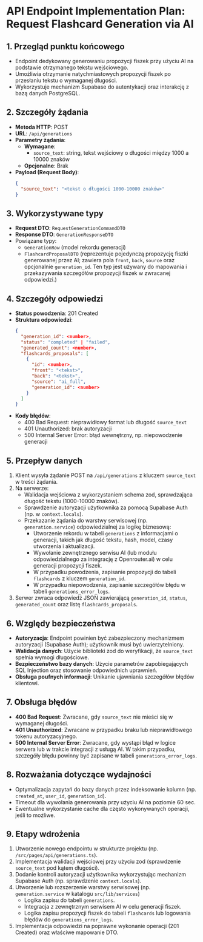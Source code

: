 # API Endpoint Implementation Plan: Request Flashcard Generation via AI

## 1. Przegląd punktu końcowego

- Endpoint dedykowany generowaniu propozycji fiszek przy użyciu AI na podstawie otrzymanego tekstu wejściowego.
- Umożliwia otrzymanie natychmiastowych propozycji fiszek po przesłaniu tekstu o wymaganej długości.
- Wykorzystuje mechanizm Supabase do autentykacji oraz interakcję z bazą danych PostgreSQL.

## 2. Szczegóły żądania

- **Metoda HTTP**: POST
- **URL**: `/api/generations`
- **Parametry żądania**:
  - **Wymagane**:
    - `source_text`: string, tekst wejściowy o długości między 1000 a 10000 znaków
  - **Opcjonalne**: Brak
- **Payload (Request Body)**:
  ```json
  {
    "source_text": "<tekst o długości 1000-10000 znaków>"
  }
  ```

## 3. Wykorzystywane typy

- **Request DTO**: `RequestGenerationCommandDTO`
- **Response DTO**: `GenerationResponseDTO`
- Powiązane typy:
  - `GenerationRow` (model rekordu generacji)
  - `FlashcardProposalDTO` (reprezentuje pojedynczą propozycję fiszki generowanej przez AI; zawiera pola `front`, `back`, `source` oraz opcjonalnie `generation_id`. Ten typ jest używany do mapowania i przekazywania szczegółów propozycji fiszek w zwracanej odpowiedzi.)

## 4. Szczegóły odpowiedzi

- **Status powodzenia**: 201 Created
- **Struktura odpowiedzi**:
  ```json
  {
    "generation_id": <number>,
    "status": "completed" | "failed",
    "generated_count": <number>,
    "flashcards_proposals": [
      {
        "id": <number>,
        "front": "<tekst>",
        "back": "<tekst>",
        "source": "ai_full",
        "generation_id": <number>
      }
    ]
  }
  ```
- **Kody błędów**:
  - 400 Bad Request: nieprawidłowy format lub długość `source_text`
  - 401 Unauthorized: brak autoryzacji
  - 500 Internal Server Error: błąd wewnętrzny, np. niepowodzenie generacji

## 5. Przepływ danych

1. Klient wysyła żądanie POST na `/api/generations` z kluczem `source_text` w treści żądania.
2. Na serwerze:
   - Walidacja wejściowa z wykorzystaniem schema zod, sprawdzająca długość tekstu (1000-10000 znaków).
   - Sprawdzenie autoryzacji użytkownika za pomocą Supabase Auth (np. w `context.locals`).
   - Przekazanie żądania do warstwy serwisowej (np. `generation.service`) odpowiedzialnej za logikę biznesową:
     - Utworzenie rekordu w tabeli `generations` z informacjami o generacji, takich jak długość tekstu, hash, model, czasy utworzenia i aktualizacji.
     - Wywołanie zewnętrznego serwisu AI (lub modułu odpowiedzialnego za integrację z Openrouter.ai) w celu generacji propozycji fiszek.
     - W przypadku powodzenia, zapisanie propozycji do tabeli `flashcards` z kluczem `generation_id`.
     - W przypadku niepowodzenia, zapisanie szczegółów błędu w tabeli `generations_error_logs`.
3. Serwer zwraca odpowiedź JSON zawierającą `generation_id`, `status`, `generated_count` oraz listę `flashcards_proposals`.

## 6. Względy bezpieczeństwa

- **Autoryzacja**: Endpoint powinien być zabezpieczony mechanizmem autoryzacji (Supabase Auth); użytkownik musi być uwierzytelniony.
- **Walidacja danych**: Użycie biblioteki zod do weryfikacji, że `source_text` spełnia wymogi długościowe.
- **Bezpieczeństwo bazy danych**: Użycie parametrów zapobiegających SQL Injection oraz stosowanie odpowiednich uprawnień.
- **Obsługa poufnych informacji**: Unikanie ujawniania szczegółów błędów klientowi.

## 7. Obsługa błędów

- **400 Bad Request**: Zwracane, gdy `source_text` nie mieści się w wymaganej długości.
- **401 Unauthorized**: Zwracane w przypadku braku lub nieprawidłowego tokenu autoryzacyjnego.
- **500 Internal Server Error**: Zwracane, gdy wystąpi błąd w logice serwera lub w trakcie integracji z usługą AI. W takim przypadku, szczegóły błędu powinny być zapisane w tabeli `generations_error_logs`.

## 8. Rozważania dotyczące wydajności

- Optymalizacja zapytań do bazy danych przez indeksowanie kolumn (np. `created_at`, `user_id`, `generation_id`).
- Timeout dla wywołania generowania przy użyciu AI na poziomie 60 sec.
- Ewentualne wykorzystanie cache dla często wykonywanych operacji, jeśli to możliwe.

## 9. Etapy wdrożenia

1. Utworzenie nowego endpointu w strukturze projektu (np. `/src/pages/api/generations.ts`).
2. Implementacja walidacji wejściowej przy użyciu zod (sprawdzenie `source_text` pod kątem długości).
3. Dodanie kontroli autoryzacji użytkownika wykorzystując mechanizm Supabase Auth (np. sprawdzenie `context.locals`).
4. Utworzenie lub rozszerzenie warstwy serwisowej (np. `generation.service` w katalogu `src/lib/services`)
   - Logika zapisu do tabeli `generations`.
   - Integracja z zewnętrznym serwisem AI w celu generacji fiszek.
   - Logika zapisu propozycji fiszek do tabeli `flashcards` lub logowania błędów do `generations_error_logs`.
5. Implementacja odpowiedzi na poprawne wykonanie operacji (201 Created) oraz właściwe mapowanie DTO.

